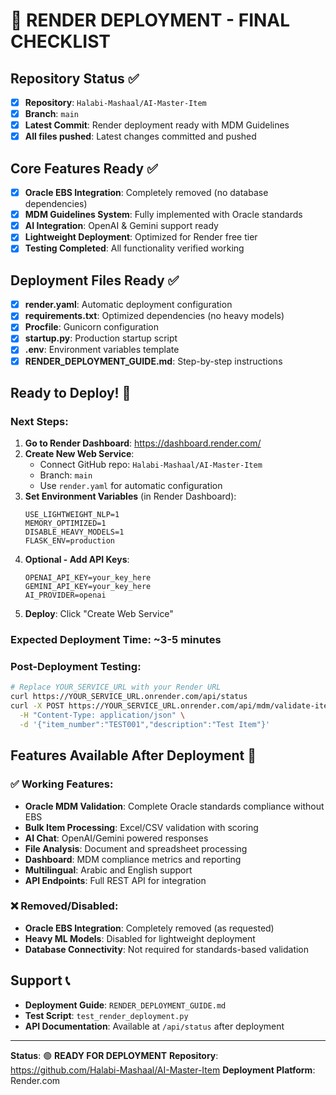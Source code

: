 # 🚀 RENDER DEPLOYMENT - FINAL CHECKLIST

## Repository Status ✅
- [x] **Repository**: `Halabi-Mashaal/AI-Master-Item`
- [x] **Branch**: `main` 
- [x] **Latest Commit**: Render deployment ready with MDM Guidelines
- [x] **All files pushed**: Latest changes committed and pushed

## Core Features Ready ✅
- [x] **Oracle EBS Integration**: Completely removed (no database dependencies)
- [x] **MDM Guidelines System**: Fully implemented with Oracle standards
- [x] **AI Integration**: OpenAI & Gemini support ready
- [x] **Lightweight Deployment**: Optimized for Render free tier
- [x] **Testing Completed**: All functionality verified working

## Deployment Files Ready ✅
- [x] **render.yaml**: Automatic deployment configuration
- [x] **requirements.txt**: Optimized dependencies (no heavy models)
- [x] **Procfile**: Gunicorn configuration
- [x] **startup.py**: Production startup script
- [x] **.env**: Environment variables template
- [x] **RENDER_DEPLOYMENT_GUIDE.md**: Step-by-step instructions

## Ready to Deploy! 🎯

### Next Steps:
1. **Go to Render Dashboard**: https://dashboard.render.com/
2. **Create New Web Service**: 
   - Connect GitHub repo: `Halabi-Mashaal/AI-Master-Item`
   - Branch: `main`
   - Use `render.yaml` for automatic configuration
3. **Set Environment Variables** (in Render Dashboard):
   ```
   USE_LIGHTWEIGHT_NLP=1
   MEMORY_OPTIMIZED=1
   DISABLE_HEAVY_MODELS=1
   FLASK_ENV=production
   ```
4. **Optional - Add API Keys**:
   ```
   OPENAI_API_KEY=your_key_here
   GEMINI_API_KEY=your_key_here
   AI_PROVIDER=openai
   ```
5. **Deploy**: Click "Create Web Service"

### Expected Deployment Time: ~3-5 minutes

### Post-Deployment Testing:
```bash
# Replace YOUR_SERVICE_URL with your Render URL
curl https://YOUR_SERVICE_URL.onrender.com/api/status
curl -X POST https://YOUR_SERVICE_URL.onrender.com/api/mdm/validate-item \
  -H "Content-Type: application/json" \
  -d '{"item_number":"TEST001","description":"Test Item"}'
```

## Features Available After Deployment 🎉

### ✅ Working Features:
- **Oracle MDM Validation**: Complete Oracle standards compliance without EBS
- **Bulk Item Processing**: Excel/CSV validation with scoring
- **AI Chat**: OpenAI/Gemini powered responses
- **File Analysis**: Document and spreadsheet processing  
- **Dashboard**: MDM compliance metrics and reporting
- **Multilingual**: Arabic and English support
- **API Endpoints**: Full REST API for integration

### ❌ Removed/Disabled:
- **Oracle EBS Integration**: Completely removed (as requested)
- **Heavy ML Models**: Disabled for lightweight deployment
- **Database Connectivity**: Not required for standards-based validation

## Support 📞
- **Deployment Guide**: `RENDER_DEPLOYMENT_GUIDE.md`
- **Test Script**: `test_render_deployment.py`
- **API Documentation**: Available at `/api/status` after deployment

---
**Status**: 🟢 **READY FOR DEPLOYMENT** 
**Repository**: https://github.com/Halabi-Mashaal/AI-Master-Item
**Deployment Platform**: Render.com

